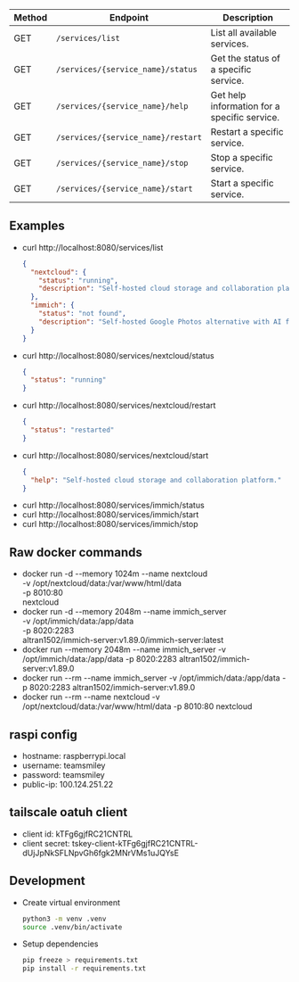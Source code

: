 | Method | Endpoint                           | Description                                  |
| ------ | ---------------------------------- | -------------------------------------------- |
| GET    | `/services/list`                   | List all available services.                 |
| GET    | `/services/{service_name}/status`  | Get the status of a specific service.        |
| GET    | `/services/{service_name}/help`    | Get help information for a specific service. |
| GET    | `/services/{service_name}/restart` | Restart a specific service.                  |
| GET    | `/services/{service_name}/stop`    | Stop a specific service.                     |
| GET    | `/services/{service_name}/start`   | Start a specific service.                    |


## Examples
- curl http://localhost:8080/services/list
  ```json
  {
    "nextcloud": {
      "status": "running",
      "description": "Self-hosted cloud storage and collaboration platform."
    },
    "immich": {
      "status": "not found",
      "description": "Self-hosted Google Photos alternative with AI features."
    }
  }
- curl http://localhost:8080/services/nextcloud/status
  ```json
  {
    "status": "running"
  }
- curl http://localhost:8080/services/nextcloud/restart
  ```json
  {
    "status": "restarted"
  }
- curl http://localhost:8080/services/nextcloud/start
  ```json
  {
    "help": "Self-hosted cloud storage and collaboration platform."
  }

- curl http://localhost:8080/services/immich/status
- curl http://localhost:8080/services/immich/start
- curl http://localhost:8080/services/immich/stop

## Raw docker commands
- docker run -d --memory 1024m --name nextcloud \
  -v /opt/nextcloud/data:/var/www/html/data \
  -p 8010:80 \
  nextcloud
- docker run -d --memory 2048m --name immich_server \
  -v /opt/immich/data:/app/data \
  -p 8020:2283 \
  altran1502/immich-server:v1.89.0/immich-server:latest
- docker run --memory 2048m --name immich_server -v /opt/immich/data:/app/data -p 8020:2283 altran1502/immich-server:v1.89.0
- docker run --rm --name immich_server -v /opt/immich/data:/app/data -p 8020:2283 altran1502/immich-server:v1.89.0
- docker run --rm --name nextcloud -v /opt/nextcloud/data:/var/www/html/data -p 8010:80 nextcloud

## raspi config
- hostname: raspberrypi.local
- username: teamsmiley
- password: teamsmiley
- public-ip: 100.124.251.22

## tailscale oatuh client
- client id: kTFg6gjfRC21CNTRL
- client secret: tskey-client-kTFg6gjfRC21CNTRL-dUjJpNkSFLNpvGh6fgk2MNrVMs1uJQYsE

## Development
- Create virtual environment  
  ```bash
  python3 -m venv .venv
  source .venv/bin/activate

- Setup dependencies
  ```bash
  pip freeze > requirements.txt
  pip install -r requirements.txt